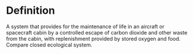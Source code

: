 # Definition

A system that provides for the maintenance of life in an aircraft or
spacecraft cabin by a controlled escape of carbon dioxide and other
waste from the cabin, with replenishment provided by stored oxygen and
food. Compare closed ecological system.
